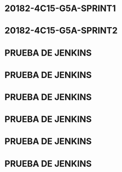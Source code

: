 # 20182-4C15-G5A-SPRINT1
# 20182-4C15-G5A-SPRINT2
# PRUEBA DE JENKINS
# PRUEBA DE JENKINS
# PRUEBA DE JENKINS
# PRUEBA DE JENKINS
# PRUEBA DE JENKINS
# PRUEBA DE JENKINS



